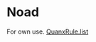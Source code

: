 # Noad
For own use.
[QuanxRule.list](https://raw.githubusercontent.com/Guantum/Noad/master/Quanx.list)
